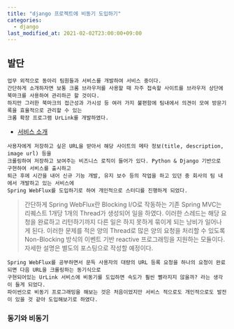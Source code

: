```yaml
---
title: "django 프로젝트에 비동기 도입하기"
categories: 
  - django
last_modified_at: 2021-02-02T23:00:00+09:00
---
```


## 발단
    업무 외적으로 동아리 팀원들과 서비스를 개발하여 서비스 중이다.
    간단하게 소개하자면 보통 크롬 브라우저를 사용할 때 자주 접속할 사이트를 브라우저 상단에 북마크를 사용하여 관리하곤 할 것이다.
    하지만 그러한 북마크의 접근성과 가시성 등 여러 가지 불편함에 팀내에서 의견이 모여 방문기록을 효율적으로 관리할 수 있는
    크롬 확장 프로그램 UrLink를 개발하였다.

- [서비스 소개](https://www.notion.so/c936d72ea9a2415ea8ca5395d8d8cf22)

```text    
사용자에게 저장하고 싶은 URL을 받아서 해당 사이트의 메타 정보(title, description, image url) 등을
크롤링하여 저장하고 보여주는 비즈니스 로직이 들어가 있다. Python & Django 기반으로 구현하여 서비스를 출시하고
퇴근 후에 시간을 내어 신규 기능 개발, 유지 보수 등의 작업을 하고 있던 중 회사의 팀 내에서 개발하고 있는 서비스에
Spring WebFlux를 도입하기로 하여 개인적으로 스터디를 진행하게 되었다.
```
    
> 간단하게 Spring WebFlux란 Blocking I/O로 작동하는 기존 Spring MVC는 리퀘스트 1개당 1개의 Thread가 생성되어 일을 하였다.
> 이러한 스레드는 해당 요청을 완료하고 리턴하기까지 다른 일은 하지 못하게 묶이게 되는 낭비가 일어나게 된다. 이러한 문제를 적은 양의 Thread로
> 많은 양의 요청을 처리할 수 있도록 Non-Blocking 방식의 이벤트 기반 reactive 프로그래밍을 지원하는 모듈이다. 자세한 설명은 별도의 포스팅으로 작성할 예정이다.

     
    Spring WebFlux를 공부하면서 문득 사용자의 대량의 URL 등록 요청을 하나의 요청이 완료되면 다음 URL을 크롤링하는 동기식으로
    구현되어있는 UrLink 서비스에 비동기를 도입하면 속도가 훨씬 빨라지지 않을까? 라는 생각이 들게 되었다.
    파이썬으로 비동기 프로그래밍을 해보는 것은 처음이었지만 서비스 적으로도 개인적으로도 발전이 있을 것 같아 도입해보기로 하였다.
    
### 동기와 비동기
    
